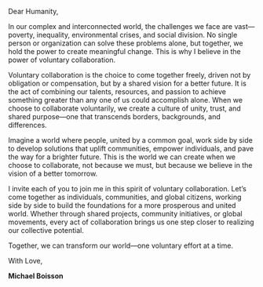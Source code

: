 Dear Humanity,

In our complex and interconnected world, the challenges we face are vast—poverty, inequality, environmental crises, and social division. No single person or organization can solve these problems alone, but together, we hold the power to create meaningful change. This is why I believe in the power of voluntary collaboration.

Voluntary collaboration is the choice to come together freely, driven not by obligation or compensation, but by a shared vision for a better future. It is the act of combining our talents, resources, and passion to achieve something greater than any one of us could accomplish alone. When we choose to collaborate voluntarily, we create a culture of unity, trust, and shared purpose—one that transcends borders, backgrounds, and differences.

Imagine a world where people, united by a common goal, work side by side to develop solutions that uplift communities, empower individuals, and pave the way for a brighter future. This is the world we can create when we choose to collaborate, not because we must, but because we believe in the vision of a better tomorrow.

I invite each of you to join me in this spirit of voluntary collaboration. Let’s come together as individuals, communities, and global citizens, working side by side to build the foundations for a more prosperous and united world. Whether through shared projects, community initiatives, or global movements, every act of collaboration brings us one step closer to realizing our collective potential.

Together, we can transform our world—one voluntary effort at a time.

With Love,

**Michael Boisson**